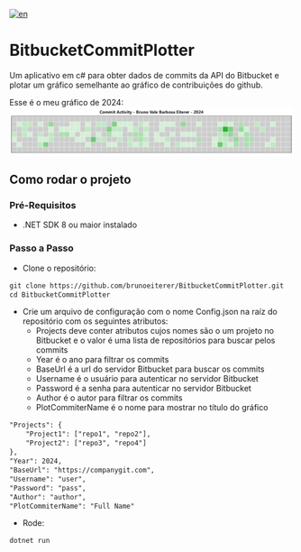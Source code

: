 [![en](https://img.shields.io/badge/lang-en-red.svg)](https://github.com/brunoeiterer/BitbucketCommitPlotter/blob/master/README.md)

# BitbucketCommitPlotter
Um aplicativo em c# para obter dados de commits da API do Bitbucket e plotar um gráfico semelhante ao gráfico de contribuições do github.

Esse é o meu gráfico de 2024:
![CommitHistory2024](https://github.com/brunoeiterer/BitbucketCommitPlotter/blob/main/CommitData-Bruno%20Vale%20Barbosa%20Eiterer-2024.png?raw=true)

## Como rodar o projeto

### Pré-Requisitos
* .NET SDK 8 ou maior instalado

### Passo a Passo
* Clone o repositório:
```
git clone https://github.com/brunoeiterer/BitbucketCommitPlotter.git
cd BitbucketCommitPlotter
```
* Crie um arquivo de configuração com o nome Config.json na raíz do repositório com os seguintes atributos:
  * Projects deve conter atributos cujos nomes são o um projeto no Bitbucket e o valor é uma lista de repositórios para buscar pelos commits
  * Year é o ano para filtrar os commits
  * BaseUrl é a url do servidor Bitbucket para buscar os commits
  * Username é o usuário para autenticar no servidor Bitbucket
  * Password é a senha para autenticar no servidor Bitbucket
  * Author é o autor para filtrar os commits
  * PlotCommiterName é o nome para mostrar no título do gráfico
```
"Projects": {
    "Project1": ["repo1", "repo2"],
    "Project2": ["repo3", "repo4"]
},
"Year": 2024,
"BaseUrl": "https://companygit.com",
"Username": "user",
"Password": "pass",
"Author": "author",
"PlotCommiterName": "Full Name"
```
* Rode:
```
dotnet run
```
